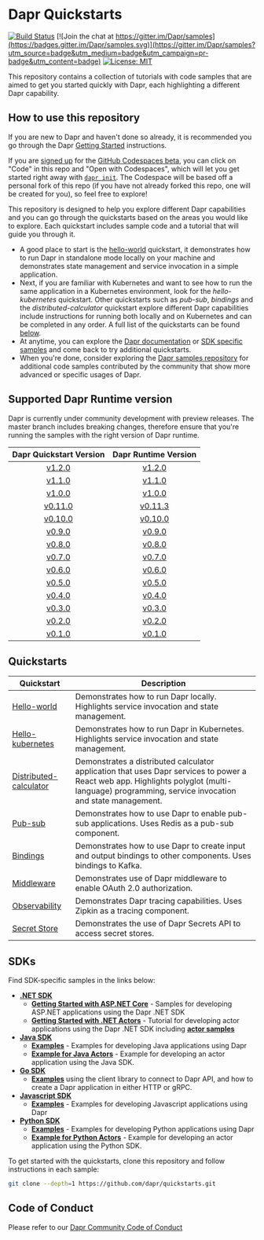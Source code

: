 # Dapr Quickstarts

[![Build Status](https://github.com/dapr/quickstarts/workflows/samples/badge.svg?event=push&branch=master)](https://github.com/dapr/quickstarts/actions?workflow=samples)
[![Join the chat at https://gitter.im/Dapr/samples](https://badges.gitter.im/Dapr/samples.svg)](https://gitter.im/Dapr/samples?utm_source=badge&utm_medium=badge&utm_campaign=pr-badge&utm_content=badge)
[![License: MIT](https://img.shields.io/badge/License-MIT-yellow.svg)](https://opensource.org/licenses/MIT)

This repository contains a collection of tutorials with code samples that are aimed to get you started quickly with Dapr, each highlighting a different Dapr capability. 

## How to use this repository

If you are new to Dapr and haven't done so already, it is recommended you go through the Dapr [Getting Started](https://docs.dapr.io/getting-started/install-dapr/) instructions.

If you are [signed up](https://github.com/features/codespaces/signup) for the [GitHub Codespaces beta](https://github.com/features/codespaces), you can click on "Code" in this repo and "Open with Codespaces", which will let you get started right away with [`dapr init`](https://docs.dapr.io/getting-started/install-dapr-selfhost/). The Codespace will be based off a personal fork of this repo (if you have not already forked this repo, one will be created for you), so feel free to explore!

This repository is designed to help you explore different Dapr capabilities and you can go through the quickstarts based on the areas you would like to explore. Each quickstart includes sample code and a tutorial that will guide you through it.

* A good place to start is the [hello-world](./hello-world) quickstart, it demonstrates how to run Dapr in standalone mode locally on your machine and demonstrates state management and service invocation in a simple application. 
* Next, if you are familiar with Kubernetes and want to see how to run the same application in a Kubernetes environment, look for the *hello-kubernetes* quickstart. Other quickstarts such as *pub-sub*, *bindings* and the *distributed-calculator* quickstart explore different Dapr capabilities include instructions for running both locally and on Kubernetes and can be completed in any order. A full list of the quickstarts can be found [below](#quickstarts).
* At anytime, you can explore the [Dapr documentation](https://docs.dapr.io/) or [SDK specific samples](#sdks) and come back to try additional quickstarts. 
* When you're done, consider exploring the [Dapr samples repository](https://github.com/dapr/samples) for additional code samples contributed by the community that show more advanced or specific usages of Dapr.

## Supported Dapr Runtime version

Dapr is currently under community development with preview releases. The master branch includes breaking changes, therefore ensure that you're running the samples with the right version of Dapr runtime.

| Dapr Quickstart Version  | Dapr Runtime Version |
|:--------------------:|:--------------------:|
| [v1.2.0](https://github.com/dapr/quickstarts/tree/v1.2.0) | [v1.2.0](https://github.com/dapr/dapr/tree/v1.2.0) |
| [v1.1.0](https://github.com/dapr/quickstarts/tree/v1.1.0) | [v1.1.0](https://github.com/dapr/dapr/tree/v1.1.0) |
| [v1.0.0](https://github.com/dapr/quickstarts/tree/v1.0.0) | [v1.0.0](https://github.com/dapr/dapr/tree/v1.0.0) |
| [v0.11.0](https://github.com/dapr/quickstarts/tree/v0.11.0) | [v0.11.3](https://github.com/dapr/dapr/tree/v0.11.3) |
| [v0.10.0](https://github.com/dapr/quickstarts/tree/v0.10.0) | [v0.10.0](https://github.com/dapr/dapr/tree/v0.10.0) |
| [v0.9.0](https://github.com/dapr/quickstarts/tree/v0.9.0) | [v0.9.0](https://github.com/dapr/dapr/tree/v0.9.0) |
| [v0.8.0](https://github.com/dapr/quickstarts/tree/v0.8.0) | [v0.8.0](https://github.com/dapr/dapr/tree/v0.8.0) |
| [v0.7.0](https://github.com/dapr/quickstarts/tree/v0.7.0) | [v0.7.0](https://github.com/dapr/dapr/tree/v0.7.0) |
| [v0.6.0](https://github.com/dapr/quickstarts/tree/v0.6.0) | [v0.6.0](https://github.com/dapr/dapr/tree/v0.6.0) |
| [v0.5.0](https://github.com/dapr/quickstarts/tree/v0.5.0) | [v0.5.0](https://github.com/dapr/dapr/tree/v0.5.0) |
| [v0.4.0](https://github.com/dapr/quickstarts/tree/v0.4.0) | [v0.4.0](https://github.com/dapr/dapr/tree/v0.4.0) |
| [v0.3.0](https://github.com/dapr/quickstarts/tree/v0.3.0) | [v0.3.0](https://github.com/dapr/dapr/tree/v0.3.0) |
| [v0.2.0](https://github.com/dapr/quickstarts/tree/v0.2.0) | [v0.2.0](https://github.com/dapr/dapr/tree/v0.2.0) |
| [v0.1.0](https://github.com/dapr/quickstarts/tree/v0.1.0) | [v0.1.0](https://github.com/dapr/dapr/tree/v0.1.0) |

## Quickstarts

| Quickstart                   | Description                                                                                                                                                                                    |
|--------------------------|------------------------------------------------------------------------------------------------------------------------------------------------------------------------------------------------|
| [Hello-world](./hello-world)            | Demonstrates how to run Dapr locally. Highlights service invocation and state management.                                                                                                      |
| [Hello-kubernetes](./hello-kubernetes)       | Demonstrates how to run Dapr in Kubernetes. Highlights service invocation and state management.                                                                                                |
| [Distributed-calculator](./distributed-calculator) | Demonstrates a distributed calculator application that uses Dapr services to power a React web app. Highlights polyglot (multi-language) programming, service invocation and state management. |
| [Pub-sub](./pub-sub)                | Demonstrates how to use Dapr to enable pub-sub applications. Uses Redis as a pub-sub component.                                                                                          |
| [Bindings](./bindings)            | Demonstrates how to use Dapr to create input and output bindings to other components. Uses bindings to Kafka.                                                                            |
| [Middleware](./middleware) | Demonstrates use of Dapr middleware to enable OAuth 2.0 authorization. |
| [Observability](./observability) | Demonstrates Dapr tracing capabilities. Uses Zipkin as a tracing component. |
| [Secret Store](./secretstore) | Demonstrates the use of Dapr Secrets API to access secret stores. |

## SDKs

Find SDK-specific samples in the links below:

- **[.NET SDK](https://github.com/dapr/dotnet-sdk)**
  - **[Getting Started with ASP.NET Core](https://github.com/dapr/dotnet-sdk/tree/master/examples/AspNetCore)** - Samples for developing ASP.NET applications using the Dapr .NET SDK
  - **[Getting Started with .NET Actors](https://docs.dapr.io/developing-applications/sdks/dotnet/dotnet-actors/dotnet-actors-howto/)** - Tutorial for developing actor applications using the Dapr .NET SDK including **[actor samples](https://github.com/dapr/dotnet-sdk/tree/master/examples/Actor)**
- **[Java SDK](https://github.com/dapr/java-sdk)**
  - **[Examples](https://github.com/dapr/java-sdk/tree/master/examples/src/main/java/io/dapr/examples)** - Examples for developing Java applications using Dapr
  - **[Example for Java Actors](https://github.com/dapr/java-sdk/tree/master/examples/src/main/java/io/dapr/examples/actors)** - Example for developing an actor application using the Java SDK.
- **[Go SDK](https://github.com/dapr/go-sdk)** 
  - **[Examples](https://github.com/dapr/go-sdk/tree/master/example#dapr-go-client-example)** using the client library to connect to Dapr API, and how to create a Dapr application in either HTTP or gRPC.
- **[Javascript SDK](https://github.com/dapr/js-sdk)**
  - **[Examples](https://github.com/dapr/js-sdk/tree/master/examples)** - Examples for developing Javascript applications using Dapr
- **[Python SDK](https://github.com/dapr/python-sdk)**
  - **[Examples](https://github.com/dapr/python-sdk/tree/master/examples)** - Examples for developing Python applications using Dapr
  - **[Example for Python Actors](https://github.com/dapr/python-sdk/tree/master/examples/demo_actor)** - Example for developing an actor application using the Python SDK.
  
  
To get started with the quickstarts, clone this repository and follow instructions in each sample:
```bash
git clone --depth=1 https://github.com/dapr/quickstarts.git
```
## Code of Conduct

Please refer to our [Dapr Community Code of Conduct](https://github.com/dapr/community/blob/master/CODE-OF-CONDUCT.md)
